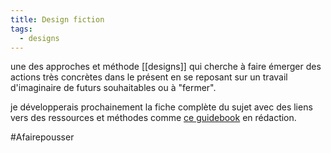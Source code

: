 ```yaml
---
title: Design fiction
tags:
  - designs
---
```


une des approches et méthode [[designs]] qui cherche à faire émerger des actions très concrètes dans le présent en se reposant sur un travail d'imaginaire de futurs souhaitables ou à "fermer".

je développerais prochainement la fiche complète du sujet avec des liens vers des ressources et méthodes comme [ce guidebook](https://www.notion.so/liutnotes/play-101-design-fiction-f1728cb89cbf45aea80e0e6aa2a9d1e5?pvs=4) en rédaction.

#Afairepousser 